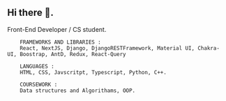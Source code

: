 ## Hi there 👋.

Front-End Developer / CS student.

```
    FRAMEWORKS AND LIBRARIES : 
    React, NextJS, Django, DjangoRESTFramework, Material UI, Chakra-UI, Boostrap, AntD, Redux, React-Query  
    
    LANGUAGES :
    HTML, CSS, Javscritpt, Typescript, Python, C++.
    
    COURSEWORK :
    Data structures and Algorithams, OOP.
    
```
